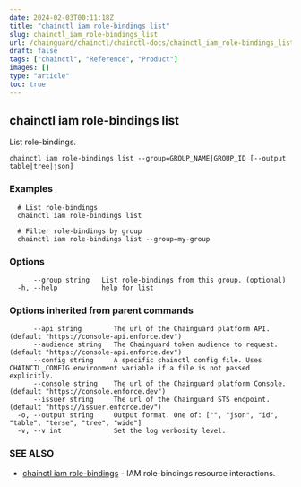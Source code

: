 ```yaml
---
date: 2024-02-03T00:11:18Z
title: "chainctl iam role-bindings list"
slug: chainctl_iam_role-bindings_list
url: /chainguard/chainctl/chainctl-docs/chainctl_iam_role-bindings_list/
draft: false
tags: ["chainctl", "Reference", "Product"]
images: []
type: "article"
toc: true
---
```

## chainctl iam role-bindings list

List role-bindings.

```
chainctl iam role-bindings list --group=GROUP_NAME|GROUP_ID [--output table|tree|json]
```

### Examples

```
  # List role-bindings
  chainctl iam role-bindings list
  
  # Filter role-bindings by group
  chainctl iam role-bindings list --group=my-group
```

### Options

```
      --group string   List role-bindings from this group. (optional)
  -h, --help           help for list
```

### Options inherited from parent commands

```
      --api string        The url of the Chainguard platform API. (default "https://console-api.enforce.dev")
      --audience string   The Chainguard token audience to request. (default "https://console-api.enforce.dev")
      --config string     A specific chainctl config file. Uses CHAINCTL_CONFIG environment variable if a file is not passed explicitly.
      --console string    The url of the Chainguard platform Console. (default "https://console.enforce.dev")
      --issuer string     The url of the Chainguard STS endpoint. (default "https://issuer.enforce.dev")
  -o, --output string     Output format. One of: ["", "json", "id", "table", "terse", "tree", "wide"]
  -v, --v int             Set the log verbosity level.
```

### SEE ALSO

* [chainctl iam role-bindings](/chainguard/chainctl/chainctl-docs/chainctl_iam_role-bindings/)	 - IAM role-bindings resource interactions.

